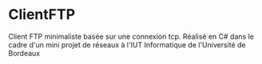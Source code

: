 # ClientFTP

Client FTP minimaliste basée sur une connexion tcp.
Réalisé en C# dans le cadre d'un mini projet de réseaux à l'IUT Informatique de l'Université de Bordeaux
